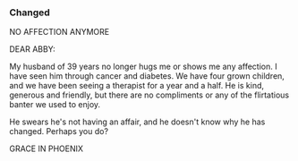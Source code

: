 ### Changed

NO AFFECTION ANYMORE

DEAR ABBY:

My husband of 39 years no longer hugs me or shows me any affection. I have seen him through cancer and diabetes. We have four grown children, and we have been seeing a therapist for a year and a half. He is kind, generous and friendly, but there are no compliments or any of the flirtatious banter we used to enjoy.

He swears he's not having an affair, and he doesn't know why he has changed. Perhaps you do?

GRACE IN PHOENIX
